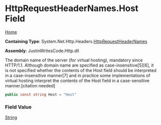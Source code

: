 # HttpRequestHeaderNames\.Host Field

[Home](../../../../README.md)

**Containing Type**: System\.Net\.Http\.Headers\.[HttpRequestHeaderNames](../README.md)

**Assembly**: JustinWritesCode\.Http\.dll

  
The domain name of the server \(for virtual hosting\), mandatory since HTTP/1\.1\. Although domain name are specified as case\-insensitive\[5\]\[6\], it is not specified whether the contents of the Host field should be interpreted in a case\-insensitive manner\[7\] and in practice some implementations of virtual hosting interpret the contents of the Host field in a case\-sensitive manner\.\[citation needed\]

```csharp
public const string Host = "Host"
```

### Field Value

[String](https://docs.microsoft.com/en-us/dotnet/api/system.string)

